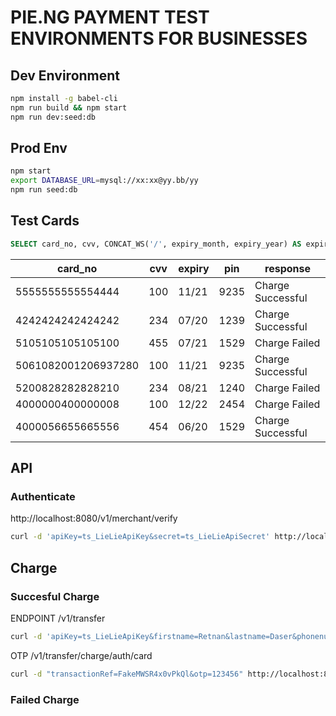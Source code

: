 # PIE.NG PAYMENT TEST ENVIRONMENTS FOR BUSINESSES

## Dev Environment
 ```sh
 npm install -g babel-cli
 npm run build && npm start
 npm run dev:seed:db
 ```

## Prod Env
```sh
npm start
export DATABASE_URL=mysql://xx:xx@yy.bb/yy
npm run seed:db
```

## Test Cards
```sql
SELECT card_no, cvv, CONCAT_WS('/', expiry_month, expiry_year) AS expiry, pin, CONCAT_WS('',success_response, failure_response) AS response FROM cards`;
```

| card_no            |  cvv |  expiry | pin  | response           |
|--------------------|------|---------|------|--------------------|
|5555555555554444    | 100  | 11/21   | 9235 | Charge Successful  |
|4242424242424242    | 234  | 07/20   | 1239 | Charge Successful  |
|5105105105105100    | 455  | 07/21   | 1529 | Charge Failed      |
|5061082001206937280 | 100  | 11/21   | 9235 | Charge Successful  |
|5200828282828210    | 234  | 08/21   | 1240 | Charge Failed      |
|4000000400000008    | 100  | 12/22   | 2454 | Charge Failed      |
|4000056655665556    | 454  | 06/20   | 1529 | Charge Successful  |


## API
### Authenticate

http://localhost:8080/v1/merchant/verify

```sh
curl -d 'apiKey=ts_LieLieApiKey&secret=ts_LieLieApiSecret' http://localhost:8080/v1/merchant/verify
```


## Charge
### Succesful Charge
ENDPOINT /v1/transfer
```sh
curl -d 'apiKey=ts_LieLieApiKey&firstname=Retnan&lastname=Daser&phonenumber=%2b8161730129&naration=cardpayment&amount=2000&fee=75&recipient=wallet&card_no=4000056655665556&cvv=454&expiry_year=20&expiry_month=06' -v -H "Authorization: eyJ0eXAiOiJKV1QiLCJhbGciOiJIUzI1NiJ9.eyJjbGllbnQiOnsiYXBpS2V5IjoidHNfTGllTGllQXBpS2V5In0sImV4cCI6MTUwNzg4MDM1Nzk3Nn0.mdBK7kKb11QX587YBzQL_NPJn5B80zUjWmD682hgKX8" http://localhost:8080/v1/transfer
```
OTP 
/v1/transfer/charge/auth/card
```sh
curl -d "transactionRef=FakeMWSR4x0vPkQl&otp=123456" http://localhost:8080/v1/transfer/charge/auth/card
```

### Failed Charge
